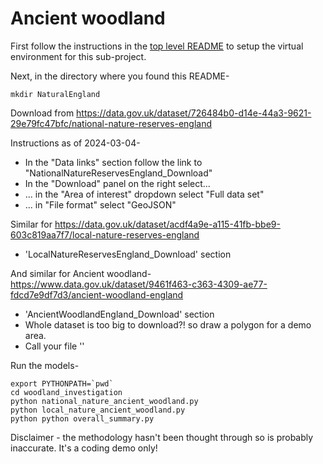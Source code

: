 # Ancient woodland

First follow the instructions in the [top level README](../README.md) to setup the virtual environment for this sub-project.

Next, in the directory where you found this README-

```shell
mkdir NaturalEngland
```

Download from https://data.gov.uk/dataset/726484b0-d14e-44a3-9621-29e79fc47bfc/national-nature-reserves-england

Instructions as of 2024-03-04-

- In the "Data links" section follow the link to "NationalNatureReservesEngland_Download"
- In the "Download" panel on the right select...
- ... in the "Area of interest" dropdown select "Full data set"
- ... in "File format" select "GeoJSON"

Similar for https://data.gov.uk/dataset/acdf4a9e-a115-41fb-bbe9-603c819aa7f7/local-nature-reserves-england

- 'LocalNatureReservesEngland_Download' section

And similar for Ancient woodland-
https://www.data.gov.uk/dataset/9461f463-c363-4309-ae77-fdcd7e9df7d3/ancient-woodland-england

- 'AncientWoodlandEngland_Download' section
- Whole dataset is too big to download?!  so draw a polygon for a demo area.
- Call your file ''


Run the models-

```shell
export PYTHONPATH=`pwd`
cd woodland_investigation
python national_nature_ancient_woodland.py
python local_nature_ancient_woodland.py
python python overall_summary.py
```

Disclaimer - the methodology hasn't been thought through so is probably inaccurate. It's a coding demo only!
